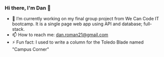 ### Hi there, I'm Dan 👋
- 🔭 I’m currently working on my final group project from We Can Code IT bootcamp. It is a single page web app using API and database; full-stack.
- 📫 How to reach me: dan.roman21@gmail.com
- ⚡ Fun fact: I used to write a column for the Toledo Blade named "Campus Corner"
<!--
**droman21/droman21** is a ✨ _special_ ✨ repository because its `README.md` (this file) appears on your GitHub profile.

Here are some ideas to get you started:


- 🌱 I’m currently learning ...
- 👯 I’m looking to collaborate on ...
- 🤔 I’m looking for help with ...
- 💬 Ask me about ...

- 😄 Pronouns: ...
- ⚡ Fun fact: I used to write a column for the Toledo Blade named "Campus Corner"
-->
